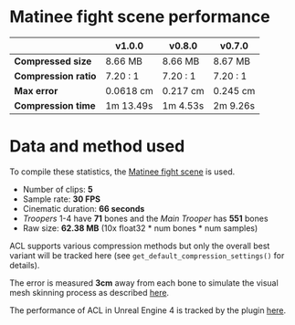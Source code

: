 # Matinee fight scene performance

|                          | v1.0.0     | v0.8.0     | v0.7.0     |
| -------                  | --------   | --------   | --------   |
| **Compressed size**      | 8.66 MB    | 8.66 MB    | 8.67 MB    |
| **Compression ratio**    | 7.20 : 1   | 7.20 : 1   | 7.20 : 1   |
| **Max error**            | 0.0618 cm  | 0.217 cm   | 0.245 cm   |
| **Compression time**     | 1m 13.49s  | 1m 4.53s   | 2m 9.26s   |

# Data and method used

To compile these statistics, the [Matinee fight scene](http://nfrechette.github.io/2017/10/05/acl_in_ue4/) is used.

*  Number of clips: **5**
*  Sample rate: **30 FPS**
*  Cinematic duration: **66 seconds**
*  *Troopers* 1-4 have **71** bones and the *Main Trooper* has **551** bones
*  Raw size: **62.38 MB** (10x float32 * num bones * num samples)

ACL supports various compression methods but only the overall best variant will be tracked here (see `get_default_compression_settings()` for details).

The error is measured **3cm** away from each bone to simulate the visual mesh skinning process as described [here](error_metrics.md).

The performance of ACL in Unreal Engine 4 is tracked by the plugin [here](https://github.com/nfrechette/acl-ue4-plugin/blob/develop/Docs/fight_scene_performance.md).
